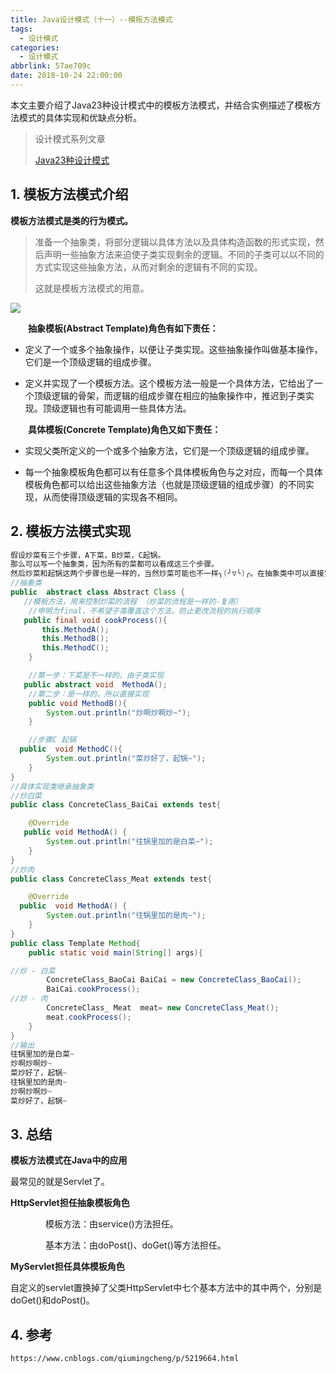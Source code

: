 ```yaml
---
title: Java设计模式（十一）--模板方法模式
tags:
  - 设计模式
categories:
  - 设计模式
abbrlink: 57ae709c
date: 2018-10-24 22:00:00
---
```


本文主要介绍了Java23种设计模式中的模板方法模式，并结合实例描述了模板方法模式的具体实现和优缺点分析。

<!--more-->

> 设计模式系列文章
>
> [Java23种设计模式](https://www.lixueduan.com/categories/%E8%AE%BE%E8%AE%A1%E6%A8%A1%E5%BC%8F/)

## 1. 模板方法模式介绍

**模板方法模式是类的行为模式。**

>  准备一个抽象类，将部分逻辑以具体方法以及具体构造函数的形式实现，然后声明一些抽象方法来迫使子类实现剩余的逻辑。不同的子类可以以不同的方式实现这些抽象方法，从而对剩余的逻辑有不同的实现。
>
>  这就是模板方法模式的用意。

![](https://github.com/illusorycloud/illusorycloud.github.io/raw/hexo/myImages/design_pattern/eleven-template.png)

　　**抽象模板(Abstract Template)角色有如下责任：**

* 定义了一个或多个抽象操作，以便让子类实现。这些抽象操作叫做基本操作，它们是一个顶级逻辑的组成步骤。

* 定义并实现了一个模板方法。这个模板方法一般是一个具体方法，它给出了一个顶级逻辑的骨架，而逻辑的组成步骤在相应的抽象操作中，推迟到子类实现。顶级逻辑也有可能调用一些具体方法。

　　**具体模板(Concrete Template)角色又如下责任：**

* 实现父类所定义的一个或多个抽象方法，它们是一个顶级逻辑的组成步骤。

* 每一个抽象模板角色都可以有任意多个具体模板角色与之对应，而每一个具体模板角色都可以给出这些抽象方法（也就是顶级逻辑的组成步骤）的不同实现，从而使得顶级逻辑的实现各不相同。

## 2. 模板方法模式实现

```java
假设炒菜有三个步骤，A下菜，B炒菜，C起锅。
那么可以写一个抽象类，因为所有的菜都可以看成这三个步骤。
然后炒菜和起锅这两个步骤也是一样的，当然炒菜可能也不一样╮(╯▽╰)╭。在抽象类中可以直接实现，然后下菜这个步骤应为是不同的菜所以不同。写成抽象类，等子类去实现。
//抽象类
public  abstract class Abstract Class {  
   //模板方法，用来控制炒菜的流程 （炒菜的流程是一样的-复用）
    //申明为final，不希望子类覆盖这个方法，防止更改流程的执行顺序
   public final void cookProcess(){
       this.MethodA();
       this.MethodB();
       this.MethodC();
    }

    //第一步：下菜是不一样的，由子类实现
   public abstract void  MethodA();
    //第二步：是一样的，所以直接实现
    public void MethodB(){
        System.out.println("炒啊炒啊炒~");
    }

    //步骤C 起锅
  public  void MethodC(){
        System.out.println("菜炒好了，起锅~");
    }
}
//具体实现类继承抽象类
//炒白菜
public class ConcreteClass_BaiCai extends test{

    @Override
   public void MethodA() {
        System.out.println("往锅里加的是白菜~");
    }
}
//炒肉
public class ConcreteClass_Meat extends test{

    @Override
  public  void MethodA() {
        System.out.println("往锅里加的是肉~");
    }
}
public class Template Method{
    public static void main(String[] args){

//炒 - 白菜
        ConcreteClass_BaoCai BaiCai = new ConcreteClass_BaoCai();
        BaiCai.cookProcess();
//炒 - 肉
        ConcreteClass_ Meat  meat= new ConcreteClass_Meat();
        meat.cookProcess();
    }
}
//输出
往锅里加的是白菜~
炒啊炒啊炒~
菜炒好了，起锅~
往锅里加的是肉~
炒啊炒啊炒~
菜炒好了，起锅~
```

## 3. 总结

**模板方法模式在Java中的应用**

最常见的就是Servlet了。

**HttpServlet担任抽象模板角色**

　　　　模板方法：由service()方法担任。

　　　　基本方法：由doPost()、doGet()等方法担任。

**MyServlet担任具体模板角色**

自定义的servlet置换掉了父类HttpServlet中七个基本方法中的其中两个，分别是doGet()和doPost()。

## 4. 参考

`https://www.cnblogs.com/qiumingcheng/p/5219664.html`
